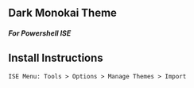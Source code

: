 ## Dark Monokai Theme

##### For Powershell ISE 

## Install Instructions

    ISE Menu: Tools > Options > Manage Themes > Import
